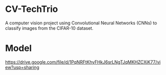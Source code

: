 # CV-TechTrio
A computer vision project using Convolutional Neural Networks (CNNs) to classify images from the CIFAR-10 dataset.

# Model
https://drive.google.com/file/d/1PqNRFtKhyFHkJ6srLNgTJqMKHZCXiK77/view?usp=sharing
